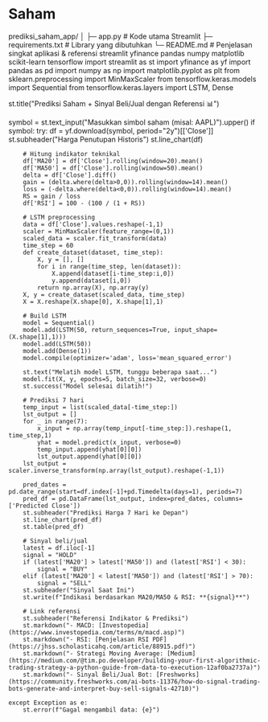 # Saham
prediksi_saham_app/
│
├─ app.py              # Kode utama Streamlit
├─ requirements.txt    # Library yang dibutuhkan
└─ README.md           # Penjelasan singkat aplikasi & referensi
streamlit
yfinance
pandas
numpy
matplotlib
scikit-learn
tensorflow
import streamlit as st
import yfinance as yf
import pandas as pd
import numpy as np
import matplotlib.pyplot as plt
from sklearn.preprocessing import MinMaxScaler
from tensorflow.keras.models import Sequential
from tensorflow.keras.layers import LSTM, Dense

st.title("Prediksi Saham + Sinyal Beli/Jual dengan Referensi 📊")

symbol = st.text_input("Masukkan simbol saham (misal: AAPL)").upper()
if symbol:
    try:
        df = yf.download(symbol, period="2y")[['Close']]
        st.subheader("Harga Penutupan Historis")
        st.line_chart(df)

        # Hitung indikator teknikal
        df['MA20'] = df['Close'].rolling(window=20).mean()
        df['MA50'] = df['Close'].rolling(window=50).mean()
        delta = df['Close'].diff()
        gain = (delta.where(delta>0,0)).rolling(window=14).mean()
        loss = (-delta.where(delta<0,0)).rolling(window=14).mean()
        RS = gain / loss
        df['RSI'] = 100 - (100 / (1 + RS))

        # LSTM preprocessing
        data = df['Close'].values.reshape(-1,1)
        scaler = MinMaxScaler(feature_range=(0,1))
        scaled_data = scaler.fit_transform(data)
        time_step = 60
        def create_dataset(dataset, time_step):
            X, y = [], []
            for i in range(time_step, len(dataset)):
                X.append(dataset[i-time_step:i,0])
                y.append(dataset[i,0])
            return np.array(X), np.array(y)
        X, y = create_dataset(scaled_data, time_step)
        X = X.reshape(X.shape[0], X.shape[1],1)

        # Build LSTM
        model = Sequential()
        model.add(LSTM(50, return_sequences=True, input_shape=(X.shape[1],1)))
        model.add(LSTM(50))
        model.add(Dense(1))
        model.compile(optimizer='adam', loss='mean_squared_error')

        st.text("Melatih model LSTM, tunggu beberapa saat...")
        model.fit(X, y, epochs=5, batch_size=32, verbose=0)
        st.success("Model selesai dilatih!")

        # Prediksi 7 hari
        temp_input = list(scaled_data[-time_step:])
        lst_output = []
        for _ in range(7):
            x_input = np.array(temp_input[-time_step:]).reshape(1, time_step,1)
            yhat = model.predict(x_input, verbose=0)
            temp_input.append(yhat[0][0])
            lst_output.append(yhat[0][0])
        lst_output = scaler.inverse_transform(np.array(lst_output).reshape(-1,1))

        pred_dates = pd.date_range(start=df.index[-1]+pd.Timedelta(days=1), periods=7)
        pred_df = pd.DataFrame(lst_output, index=pred_dates, columns=['Predicted Close'])
        st.subheader("Prediksi Harga 7 Hari ke Depan")
        st.line_chart(pred_df)
        st.table(pred_df)

        # Sinyal beli/jual
        latest = df.iloc[-1]
        signal = "HOLD"
        if (latest['MA20'] > latest['MA50']) and (latest['RSI'] < 30):
            signal = "BUY"
        elif (latest['MA20'] < latest['MA50']) and (latest['RSI'] > 70):
            signal = "SELL"
        st.subheader("Sinyal Saat Ini")
        st.write(f"Indikasi berdasarkan MA20/MA50 & RSI: **{signal}**")

        # Link referensi
        st.subheader("Referensi Indikator & Prediksi")
        st.markdown("- MACD: [Investopedia](https://www.investopedia.com/terms/m/macd.asp)")
        st.markdown("- RSI: [Penjelasan RSI PDF](https://jhss.scholasticahq.com/article/88915.pdf)")
        st.markdown("- Strategi Moving Average: [Medium](https://medium.com/@tim.po.developer/building-your-first-algorithmic-trading-strategy-a-python-guide-from-data-to-execution-12af0ba2737a)")
        st.markdown("- Sinyal Beli/Jual Bot: [Freshworks](https://community.freshworks.com/ai-bots-11376/how-do-signal-trading-bots-generate-and-interpret-buy-sell-signals-42710)")

    except Exception as e:
        st.error(f"Gagal mengambil data: {e}")
